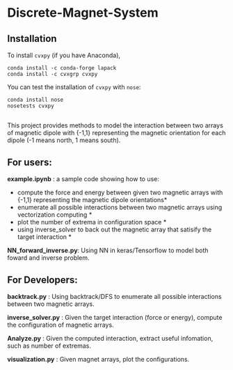 # Discrete-Magnet-System
## Installation
To install `cvxpy` (if you have Anaconda),
```
conda install -c conda-forge lapack
conda install -c cvxgrp cvxpy
```
You can test the installation of `cvxpy` with `nose`:
```
conda install nose
nosetests cvxpy
```
##
This project provides methods to model the interaction between two arrays of magnetic dipole with {-1,1} representing the magnetic orientation for each dipole (-1 means north, 1 means south). 


## For users:
**example.ipynb**        : a sample code showing how to use:
* compute the force and energy between given two magnetic arrays with {-1,1} representing the magnetic dipole orientations*
* enumerate all possible interactions between two magnetic arrays using vectorization computing *
* plot the number of extrema in configuration space *
* using inverse_solver to back out the magnetic array that satisify the target interaction *

**NN_forward_inverse.py**: Using NN in keras/Tensorflow to model both foward and inverse problem.


## For Developers:

**backtrack.py**         : Using backtrack/DFS to enumerate all possible interactions between two magnetic arrays.

**inverse_solver.py**    : Given the target interaction (force or energy), compute the configuration of magnetic arrays.

**Analyze.py**           : Given the computed interaction, extract useful infomation, such as number of extremas.

**visualization.py**     : Given magnet arrays, plot the configurations.
